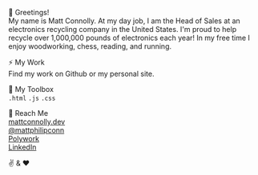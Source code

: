 👋 Greetings!
<br />My name is Matt Connolly. At my day job, I am the Head of Sales at an electronics recycling company in the United States. I'm proud to help recycle over 1,000,000 pounds of electronics each year! In my free time I enjoy woodworking, chess, reading, and running.

⚡ My Work 
<br />Find my work on Github or my personal site.

🧰 My Toolbox 
<br />`.html` `.js` `.css`

📧 Reach Me 
<br />[mattconnolly.dev](https://mattconnolly.dev)
<br />[@mattphilipconn](https://twitter.com/mattphilipconn)
<br />[Polywork](https://www.polywork.com/mattconnolly)
<br />[LinkedIn](https://www.linkedin.com/in/matthewpconnolly/)

✌️  &  ❤️
